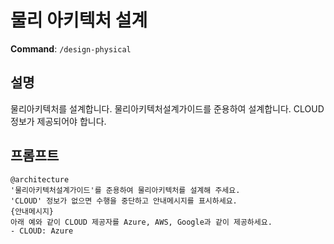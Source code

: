 # 물리 아키텍처 설계

**Command**: `/design-physical`

## 설명
물리아키텍처를 설계합니다. 물리아키텍처설계가이드를 준용하여 설계합니다. CLOUD 정보가 제공되어야 합니다.

## 프롬프트
```
@architecture 
'물리아키텍처설계가이드'를 준용하여 물리아키텍처를 설계해 주세요.  
'CLOUD' 정보가 없으면 수행을 중단하고 안내메시지를 표시하세요.  
{안내메시지}
아래 예와 같이 CLOUD 제공자를 Azure, AWS, Google과 같이 제공하세요.  
- CLOUD: Azure 
```